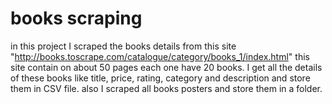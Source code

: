 # books scraping
in this project I scraped the books details from this site "http://books.toscrape.com/catalogue/category/books_1/index.html"
this site contain on about 50 pages each one have 20 books. I get all the details of these books like title, price, rating, category 
and description and store them in CSV file. also I scraped all books posters and store them in a folder.
